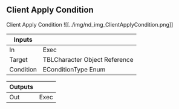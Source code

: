 ## Client Apply Condition
Client Apply Condition
![[../img/nd_img_ClientApplyCondition.png]]

|Inputs||
|--|--|
| In | Exec |
| Target | TBLCharacter Object Reference |
| Condition | EConditionType Enum |

|Outputs||
|--|--|
| Out | Exec |
